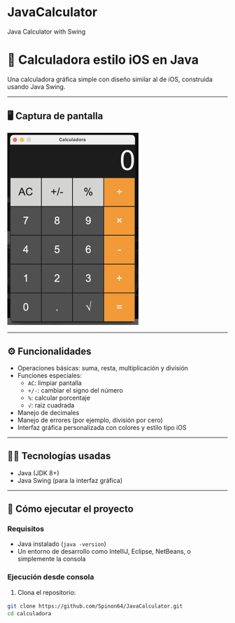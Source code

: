 # JavaCalculator
Java Calculator with Swing

# 📱 Calculadora estilo iOS en Java

Una calculadora gráfica simple con diseño similar al de iOS, construida usando Java Swing.

---

## 🖥️ Captura de pantalla

<img src="https://github.com/Spinon64/JavaCalculator/blob/main/Calculator.png" alt="Captura de la calculadora" width="300"/>

---

## ⚙️ Funcionalidades

- Operaciones básicas: suma, resta, multiplicación y división
- Funciones especiales:
  - `AC`: limpiar pantalla
  - `+/-`: cambiar el signo del número
  - `%`: calcular porcentaje
  - `√`: raíz cuadrada
- Manejo de decimales
- Manejo de errores (por ejemplo, división por cero)
- Interfaz gráfica personalizada con colores y estilo tipo iOS

---

## 🧑‍💻 Tecnologías usadas

- Java (JDK 8+)
- Java Swing (para la interfaz gráfica)

---

## 🚀 Cómo ejecutar el proyecto

### Requisitos

- Java instalado (`java -version`)
- Un entorno de desarrollo como IntelliJ, Eclipse, NetBeans, o simplemente la consola

### Ejecución desde consola

1. Clona el repositorio:

```bash
git clone https://github.com/Spinon64/JavaCalculator.git
cd calculadora
